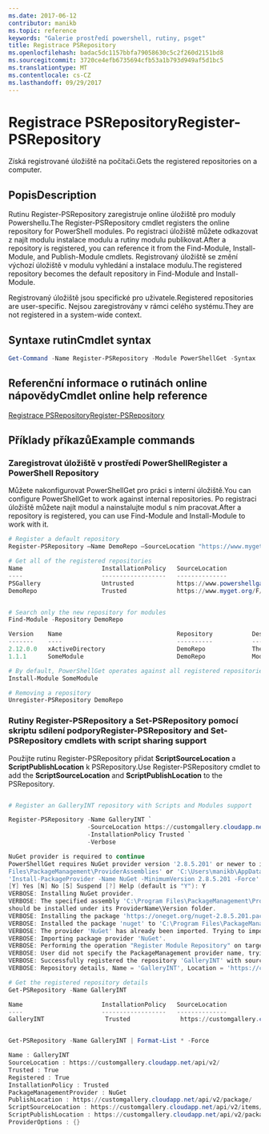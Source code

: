 ```yaml
---
ms.date: 2017-06-12
contributor: manikb
ms.topic: reference
keywords: "Galerie prostředí powershell, rutiny, psget"
title: Registrace PSRepository
ms.openlocfilehash: badac5dc1157bbfa79058630c5c2f260d2151bd8
ms.sourcegitcommit: 3720ce4efb6735694cfb53a1b793d949af5d1bc5
ms.translationtype: MT
ms.contentlocale: cs-CZ
ms.lasthandoff: 09/29/2017
---
```

# <a name="register-psrepository"></a><span data-ttu-id="a8a28-103">Registrace PSRepository</span><span class="sxs-lookup"><span data-stu-id="a8a28-103">Register-PSRepository</span></span>

<span data-ttu-id="a8a28-104">Získá registrované úložiště na počítači.</span><span class="sxs-lookup"><span data-stu-id="a8a28-104">Gets the registered repositories on a computer.</span></span>

## <a name="description"></a><span data-ttu-id="a8a28-105">Popis</span><span class="sxs-lookup"><span data-stu-id="a8a28-105">Description</span></span>

<span data-ttu-id="a8a28-106">Rutinu Register-PSRepository zaregistruje online úložiště pro moduly Powershellu.</span><span class="sxs-lookup"><span data-stu-id="a8a28-106">The Register-PSRepository cmdlet registers the online repository for PowerShell modules.</span></span> <span data-ttu-id="a8a28-107">Po registraci úložiště můžete odkazovat z najít modulu instalace modulu a rutiny modulu publikovat.</span><span class="sxs-lookup"><span data-stu-id="a8a28-107">After a repository is registered, you can reference it from the Find-Module, Install-Module, and Publish-Module cmdlets.</span></span> <span data-ttu-id="a8a28-108">Registrovaný úložiště se změní výchozí úložiště v modulu vyhledání a instalace modulu.</span><span class="sxs-lookup"><span data-stu-id="a8a28-108">The registered repository becomes the default repository in Find-Module and Install-Module.</span></span> 

<span data-ttu-id="a8a28-109">Registrovaný úložiště jsou specifické pro uživatele.</span><span class="sxs-lookup"><span data-stu-id="a8a28-109">Registered repositories are user-specific.</span></span> <span data-ttu-id="a8a28-110">Nejsou zaregistrovány v rámci celého systému.</span><span class="sxs-lookup"><span data-stu-id="a8a28-110">They are not registered in a system-wide context.</span></span>


## <a name="cmdlet-syntax"></a><span data-ttu-id="a8a28-111">Syntaxe rutin</span><span class="sxs-lookup"><span data-stu-id="a8a28-111">Cmdlet syntax</span></span>

```powershell
Get-Command -Name Register-PSRepository -Module PowerShellGet -Syntax
```
## <a name="cmdlet-online-help-reference"></a><span data-ttu-id="a8a28-112">Referenční informace o rutinách online nápovědy</span><span class="sxs-lookup"><span data-stu-id="a8a28-112">Cmdlet online help reference</span></span>

[<span data-ttu-id="a8a28-113">Registrace PSRepository</span><span class="sxs-lookup"><span data-stu-id="a8a28-113">Register-PSRepository</span></span>](http://go.microsoft.com/fwlink/?LinkID=517129)

## <a name="example-commands"></a><span data-ttu-id="a8a28-114">Příklady příkazů</span><span class="sxs-lookup"><span data-stu-id="a8a28-114">Example commands</span></span>

### <a name="register-a-powershell-repository"></a><span data-ttu-id="a8a28-115">Zaregistrovat úložiště v prostředí PowerShell</span><span class="sxs-lookup"><span data-stu-id="a8a28-115">Register a PowerShell Repository</span></span>
<span data-ttu-id="a8a28-116">Můžete nakonfigurovat PowerShellGet pro práci s interní úložiště.</span><span class="sxs-lookup"><span data-stu-id="a8a28-116">You can configure PowerShellGet to work against internal repositories.</span></span> <span data-ttu-id="a8a28-117">Po registraci úložiště můžete najít modul a nainstalujte modul s ním pracovat.</span><span class="sxs-lookup"><span data-stu-id="a8a28-117">After a repository is registered, you can use Find-Module and Install-Module to work with it.</span></span>

```powershell
# Register a default repository
Register-PSRepository –Name DemoRepo –SourceLocation "https://www.myget.org/F/powershellgetdemo/api/v2" –InstallationPolicy Trusted

# Get all of the registered repositories
Name                      InstallationPolicy   SourceLocation
----                      ------------------   --------------
PSGallery                 Untrusted            https://www.powershellgallery.com/api/v2/
DemoRepo                  Trusted              https://www.myget.org/F/powershellgetdemo/api/v2


# Search only the new repository for modules
Find-Module -Repository DemoRepo

Version    Name                                Repository           Description
-------    ----                                ----------           -----------
2.12.0.0   xActiveDirectory                    DemoRepo             The xActiveDirectory module is originally part of the Windows PowerShell Desired State Configuration (DSC) Resource Kit. This version has been modified for use in Azure. This module contains the xADD...
1.1.1      SomeModule                          DemoRepo             Module description.

# By default, PowerShellGet operates against all registered repositories when none is specified. In this example, the “SomeModule” module is installed from the DemoRepo.
Install-Module SomeModule

# Removing a repository
Unregister-PSRepository DemoRepo
```


### <a name="register-psrepository-and-set-psrepository-cmdlets-with-script-sharing-support"></a><span data-ttu-id="a8a28-118">Rutiny Register-PSRepository a Set-PSRepository pomocí skriptu sdílení podpory</span><span class="sxs-lookup"><span data-stu-id="a8a28-118">Register-PSRepository and Set-PSRepository cmdlets with script sharing support</span></span>

<span data-ttu-id="a8a28-119">Použijte rutinu Register-PSRepository přidat **ScriptSourceLocation** a **ScriptPublishLocation** k PSRepository.</span><span class="sxs-lookup"><span data-stu-id="a8a28-119">Use Register-PSRepository cmdlet to add the **ScriptSourceLocation** and **ScriptPublishLocation** to the PSRepository.</span></span>

```powershell

# Register an GalleryINT repository with Scripts and Modules support

Register-PSRepository -Name GalleryINT `
                      -SourceLocation https://customgallery.cloudapp.net `
                      -InstallationPolicy Trusted `
                      -Verbose

NuGet provider is required to continue
PowerShellGet requires NuGet provider version '2.8.5.201' or newer to interact with NuGet-based repositories. The NuGet provider must be available in 'C:\Program
Files\PackageManagement\ProviderAssemblies' or 'C:\Users\manikb\AppData\Local\PackageManagement\ProviderAssemblies'. You can also install the NuGet provider by running
'Install-PackageProvider -Name NuGet -MinimumVersion 2.8.5.201 -Force'. Do you want PowerShellGet to install and import the NuGet provider now?
[Y] Yes [N] No [S] Suspend [?] Help (default is "Y"): Y
VERBOSE: Installing NuGet provider.
VERBOSE: The specified assembly 'C:\Program Files\PackageManagement\ProviderAssemblies\nuget-anycpu.exe' is installed at top level directory. However it is recommended that the assemblies
should be installed under its ProviderName\Version folder.
VERBOSE: Installing the package 'https://oneget.org/nuget-2.8.5.201.package.swidtag'.
VERBOSE: Installed the package 'nuget' to 'C:\Program Files\PackageManagement\ProviderAssemblies\nuget\2.8.5.201\Microsoft.PackageManagement.NuGetProvider.dll'.
VERBOSE: The provider 'NuGet' has already been imported. Trying to import it again.
VERBOSE: Importing package provider 'NuGet'.
VERBOSE: Performing the operation "Register Module Repository" on target "Module Repository 'GalleryINT' (https://customgallery.cloudapp.net/) in provider 'PowerShellGet'".
VERBOSE: User did not specify the PackageManagement provider name, trying with the provider name 'NuGet'.
VERBOSE: Successfully registered the repository 'GalleryINT' with source location 'https://customgallery.cloudapp.net/api/v2/'.
VERBOSE: Repository details, Name = 'GalleryINT', Location = 'https://customgallery.cloudapp.net/api/v2/'; IsTrusted = 'True'; IsRegistered = 'True'.

# Get the registered repository details
Get-PSRepository -Name GalleryINT

Name                      InstallationPolicy   SourceLocation
----                      ------------------   --------------
GalleryINT                 Trusted              https://customgallery.cloudapp.net/api/v2/


Get-PSRepository -Name GalleryINT | Format-List * -Force

Name : GalleryINT
SourceLocation : https://customgallery.cloudapp.net/api/v2/
Trusted : True
Registered : True
InstallationPolicy : Trusted
PackageManagementProvider : NuGet
PublishLocation : https://customgallery.cloudapp.net/api/v2/package/
ScriptSourceLocation : https://customgallery.cloudapp.net/api/v2/items/psscript/
ScriptPublishLocation : https://customgallery.cloudapp.net/api/v2/package/
ProviderOptions : {}

```

